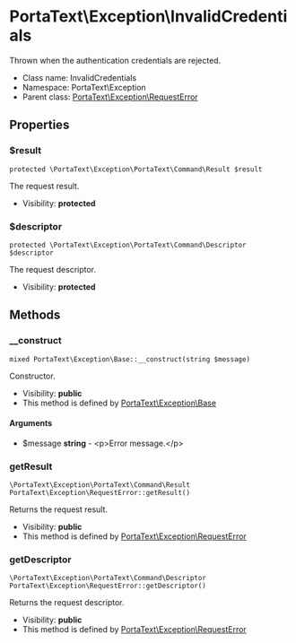PortaText\Exception\InvalidCredentials
===============

Thrown when the authentication credentials are rejected.




* Class name: InvalidCredentials
* Namespace: PortaText\Exception
* Parent class: [PortaText\Exception\RequestError](PortaText-Exception-RequestError.md)





Properties
----------


### $result

    protected \PortaText\Exception\PortaText\Command\Result $result

The request result.



* Visibility: **protected**


### $descriptor

    protected \PortaText\Exception\PortaText\Command\Descriptor $descriptor

The request descriptor.



* Visibility: **protected**


Methods
-------


### __construct

    mixed PortaText\Exception\Base::__construct(string $message)

Constructor.



* Visibility: **public**
* This method is defined by [PortaText\Exception\Base](PortaText-Exception-Base.md)


#### Arguments
* $message **string** - &lt;p&gt;Error message.&lt;/p&gt;



### getResult

    \PortaText\Exception\PortaText\Command\Result PortaText\Exception\RequestError::getResult()

Returns the request result.



* Visibility: **public**
* This method is defined by [PortaText\Exception\RequestError](PortaText-Exception-RequestError.md)




### getDescriptor

    \PortaText\Exception\PortaText\Command\Descriptor PortaText\Exception\RequestError::getDescriptor()

Returns the request descriptor.



* Visibility: **public**
* This method is defined by [PortaText\Exception\RequestError](PortaText-Exception-RequestError.md)



